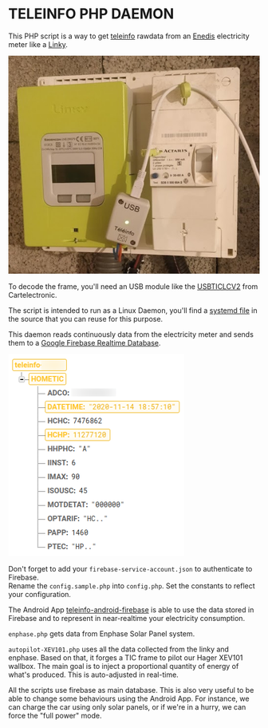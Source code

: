 # TELEINFO PHP DAEMON

This PHP script is a way to get [teleinfo](https://www.enedis.fr/sites/default/files/Enedis-NOI-CPT_54E.pdf) rawdata from an [Enedis](https://www.enedis.fr/) electricity meter like a [Linky](https://www.enedis.fr/linky-compteur-communicant).

![Teleinfo](./images/teleinfo.jpg)

To decode the frame, you'll need an USB module like the [USBTICLCV2](https://www.cartelectronic.fr/teleinfo-compteur-enedis/127-teleinfo-1-compteur-usb-lc.html) from Cartelectronic.

The script is intended to run as a Linux Daemon, you'll find a [systemd file](/teleinfo.service) in the source that you can reuse for this purpose.

This daemon reads continuously data from the electricity meter and sends them to a [Google Firebase Realtime Database](https://firebase.google.com/products/realtime-database).

![Firebase](./images/firebase.png)

Don't forget to add your `firebase-service-account.json` to authenticate to Firebase.\
Rename the `config.sample.php` into `config.php`. Set the constants to reflect your configuration.

The Android App [teleinfo-android-firebase](https://github.com/vrobert78/teleinfo-android-firebase) is able to use the data stored in Firebase and to represent in near-realtime your electricity consumption.

`enphase.php` gets data from Enphase Solar Panel system.

`autopilot-XEV101.php` uses all the data collected from the linky and enphase. Based on that, it forges a TIC frame to pilot our Hager XEV101 wallbox. The main goal is to inject a proportional quantity of energy of what's produced. This is auto-adjusted in real-time.

All the scripts use firebase as main database. This is also very useful to be able to change some behaviours using the Android App. For instance, we can charge the car using only solar panels, or if we're in a hurry, we can force the "full power" mode.